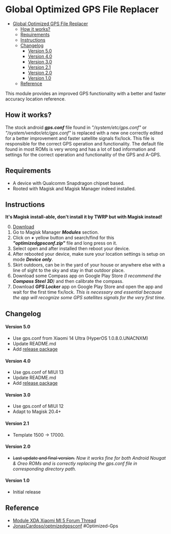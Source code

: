 # Global Optimized GPS File Replacer

- [Global Optimized GPS File Replacer](#global-optimized-gps-file-replacer)
  - [How it works?](#how-it-works)
  - [Requirements](#requirements)
  - [Instructions](#instructions)
  - [Changelog](#changelog)
      - [Version 5.0](#version-50)
      - [Version 4.0](#version-40)
      - [Version 3.0](#version-30)
      - [Version 2.1](#version-21)
      - [Version 2.0](#version-20)
      - [Version 1.0](#version-10)
  - [Reference](#reference)

This module provides an improved GPS functionality with a better and faster accuracy location reference.

## How it works?
The stock android **_gps.conf_** file found in *"/system/etc/gps.conf"* or *"/system/vendor/etc/gps.conf"* is replaced with a new one correctly edited for a better improvement and faster satellite signals fix/lock.
This file is responsible for the correct GPS operation and functionality.
The default file found in most ROMs is very wrong and has a lot of bad information and settings for the correct operation and functionality of the GPS and A-GPS.

## Requirements
- A device with Qualcomm Snapdragon chipset based.
- Rooted with Magisk and Magisk Manager indeed installed.

## Instructions
__It's Magisk install-able, don't install it by TWRP but with Magisk instead!__

0. [Download](https://github.com/skyrocketingHong/OptmizedGPSConf/releases/latest/download/OptmizedGPSConf.zip)
1. Go to Magisk Manager **_Modules_** section.
2. Click on **_+_** yellow button and search/find for this **_"optimizedgpsconf.zip"_** file and long press on it.
3. Select open and after installed then reboot your device.
4. After rebooted your device, make sure your location settings is setup on mode **_Device only_**.
5. Skirt outdoors, can be in the yard of your house or anywhere else with a line of sight to the sky and stay in that outdoor place.
6. Download some Compass app on Google Play Store *(I recommend the **Compass Steel 3D**)* and then calibrate the compass.
7. Download **_GPS Locker_** app on Google Play Store and open the app and wait for the first time fix/lock. *This is necessary and essential because the app will recognize some GPS satellites signals for the very first time.*

## Changelog

#### Version 5.0
- Use gps.conf from Xiaomi 14 Ultra (HyperOS 1.0.8.0.UNACNXM)
- Update README.md
- Add [release package](https://github.com/skyrocketingHong/OptmizedGPSConf/releases/latest/download/OptmizedGPSConf.zip)

#### Version 4.0
- Use gps.conf of MIUI 13
- Update README.md
- Add [release package](https://github.com/skyrocketingHong/OptmizedGPSConf/releases/latest/download/OptmizedGPSConf.zip)

#### Version 3.0
- Use gps.conf of MIUI 12
- Adapt to Magisk 20.4+

#### Version 2.1
- Template 1500 -> 17000.

#### Version 2.0
- ~~Last update and final version.~~ *Now it works fine for both Android Nougat & Oreo ROMs and is correctly replacing the gps.conf file in corresponding directory path.*

#### Version 1.0
- Initial release

## Reference
- [Module XDA Xiaomi MI 5 Forum Thread](https://forum.xda-developers.com/mi-5/how-to/step-step-definitive-gps-solution-global-t3695769)
- [JonasCardoso/optmizedgpsconf](https://github.com/JonasCardoso/optmizedgpsconf)
#Optimized-Gps
